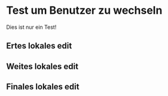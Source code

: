 # Test um Benutzer zu wechseln

Dies ist nur ein Test!

## Ertes lokales edit
## Weites lokales edit
## Finales lokales edit
